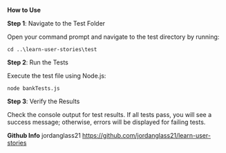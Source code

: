 __How to Use__

**Step 1**: Navigate to the Test Folder

Open your command prompt and navigate to the test directory by running:

`cd ..\learn-user-stories\test`

**Step 2**: Run the Tests

Execute the test file using Node.js:

`node bankTests.js`

**Step 3**: Verify the Results

Check the console output for test results. If all tests pass, you will see a success message; otherwise, errors will be displayed for failing tests.


**Github Info**
jordanglass21
https://github.com/jordanglass21/learn-user-stories
